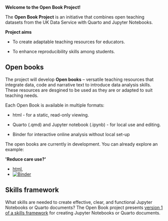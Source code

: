 **Welcome to the Open Book Project!**

The **Open Book Project** is an initiative that combines open teaching datasets from the UK Data Service with Quarto and Jupyter Notebooks.

**Project aims**

-   To create adaptable teaching resources for educators.

-   To enhance reproducibility skills among students. 

## Open books

The project will develop **Open books** – versatile teaching resources that integrate data, code and narrative text to introduce data analysis skills. These resources are desgined to be used as they are or adapted to suit teaching needs.

Each Open Book is available in multiple formats:

-   html - for a static, read-only viewing.

-   Quarto (.qmd) and Jupyter notebook (.ipynb) - for local use and editing.

-   Binder for interactive online analysis without local set-up

The open books are currently in development. You can already explore an example:

**'Reduce care use?'** 
* [html](https://ukdataserviceopen.github.io/Open_Book_Project/TEST),
* [![Binder](https://mybinder.org/badge_logo.svg)](https://mybinder.org/v2/gh/UKDataServiceOpen/Open_Book_Project/HEAD?urlpath=%2Fdoc%2Ftree%2FTEST.ipynb)


## Skills framework

What skills are needed to create effective, clear, and functional Jupyter Notebooks or Quarto documents? The Open Book project presents [version 1 of a skills framework](https://ukdataserviceopen.github.io/Open_Book_Project/Skillsframework) for creating Jupyter Notebooks or Quarto documents.
